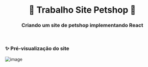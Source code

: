 <!-- Cabeçario -->

<div align="center">
  <h1>
🐶 Trabalho Site Petshop 🐶
  </h1>
  <h3>
   Criando um site de petshop implementando React
  </h3>
</div>

<br>

 <!-- Pré-visualização da primeira página -->
<h3>
    ✨ Pré-visualização do site
</h3>

![image](https://github.com/user-attachments/assets/d0d55623-06c5-4a5f-b299-3aa9470f2c1a)
